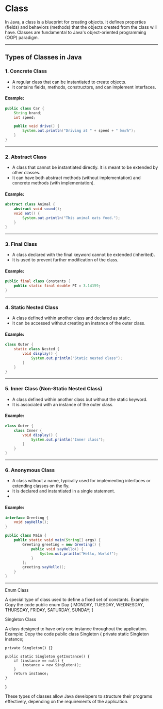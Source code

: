 # Class
In Java, a class is a blueprint for creating objects. It defines properties (fields) and behaviors (methods) that the objects created from the class will have. Classes are fundamental to Java's object-oriented programming (OOP) paradigm.

---
## Types of Classes in Java

### 1. Concrete Class
- A regular class that can be instantiated to create objects.
- It contains fields, methods, constructors, and can implement interfaces.

#### Example:
```java
public class Car {
    String brand;
    int speed;

    public void drive() {
        System.out.println("Driving at " + speed + " km/h");
    }
}
```
---

### 2. Abstract Class
- A class that cannot be instantiated directly. It is meant to be extended by other classes.
- It can have both abstract methods (without implementation) and concrete methods (with implementation).

#### Example:
```java
abstract class Animal {
    abstract void sound();
    void eat() {
        System.out.println("This animal eats food.");
    }
}
```
---

### 3. Final Class
- A class declared with the final keyword cannot be extended (inherited).
- It is used to prevent further modification of the class.

#### Example:
```java
public final class Constants {
    public static final double PI = 3.14159;
}
```
---

### 4. Static Nested Class
- A class defined within another class and declared as static.
- It can be accessed without creating an instance of the outer class.

#### Example:
```java
class Outer {
    static class Nested {
        void display() {
            System.out.println("Static nested class");
        }
    }
}
```
---

### 5. Inner Class (Non-Static Nested Class)
- A class defined within another class but without the static keyword.
- It is associated with an instance of the outer class.
  
#### Example:
```java
class Outer {
    class Inner {
        void display() {
            System.out.println("Inner class");
        }
    }
}
```
---

### 6. Anonymous Class
- A class without a name, typically used for implementing interfaces or extending classes on the fly.
- It is declared and instantiated in a single statement.
- 
#### Example:
```java
interface Greeting {
    void sayHello();
}

public class Main {
    public static void main(String[] args) {
        Greeting greeting = new Greeting() {
            public void sayHello() {
                System.out.println("Hello, World!");
            }
        };
        greeting.sayHello();
    }
}
```
---

Enum Class

A special type of class used to define a fixed set of constants.
Example:
Copy the code
public enum Day {
    MONDAY, TUESDAY, WEDNESDAY, THURSDAY, FRIDAY, SATURDAY, SUNDAY;
}


Singleton Class

A class designed to have only one instance throughout the application.
Example:
Copy the code
public class Singleton {
    private static Singleton instance;

    private Singleton() {}

    public static Singleton getInstance() {
        if (instance == null) {
            instance = new Singleton();
        }
        return instance;
    }
}


These types of classes allow Java developers to structure their programs effectively, depending on the requirements of the application.
